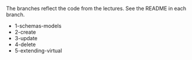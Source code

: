 
The branches reflect the code from the lectures. See the README in each branch.

* 1-schemas-models
* 2-create
* 3-update
* 4-delete
* 5-extending-virtual
